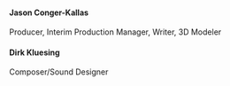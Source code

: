 #### Jason Conger-Kallas
Producer, Interim Production Manager, Writer, 3D Modeler

#### Dirk Kluesing
Composer/Sound Designer

